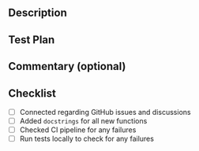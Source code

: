 ## Description

<!---
Lead with the intended commit body in this description field. Also please link to any GitHub issue or discourse thread that this PR addresses.
-->

## Test Plan

<!---
Describe the situations in which you've tested your change, and/or a screenshot as appropriate. Alternatively, you can describe what testing should be added. In the last case please create an issue to add the test.
Reviewers may ask questions about this test plan to ensure adequate manual coverage of changes.
-->

## Commentary (optional)

<!---
Use this section of your description to add context to the PR. Could be for particularly
tricky bits of code that could use extra scrutiny, historical context useful for reviewers, etc.
You may intentionally leave this section blank and remove the title.
--->

## Checklist

- [ ] Connected regarding GitHub issues and discussions
- [ ] Added `docstrings` for all new functions
- [ ] Checked CI pipeline for any failures
- [ ] Run tests locally to check for any failures
